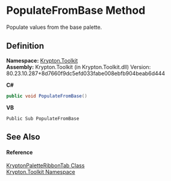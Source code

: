 # PopulateFromBase Method


Populate values from the base palette.



## Definition
**Namespace:** <a href="79d2eac2-21f4-54ff-7552-b20c33c30600.md">Krypton.Toolkit</a>  
**Assembly:** Krypton.Toolkit (in Krypton.Toolkit.dll) Version: 80.23.10.287+8d7660f9dc5efd033fabe008ebfb904beab6d444

**C#**
``` C#
public void PopulateFromBase()
```
**VB**
``` VB
Public Sub PopulateFromBase
```



## See Also


#### Reference
<a href="77aa6b65-eb27-edd0-fd45-5f2fe5890ad4.md">KryptonPaletteRibbonTab Class</a>  
<a href="79d2eac2-21f4-54ff-7552-b20c33c30600.md">Krypton.Toolkit Namespace</a>  
